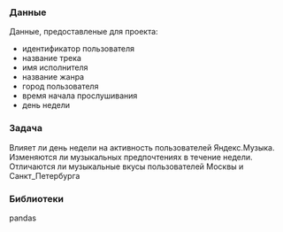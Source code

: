 

### Данные
Данные, предоставленые для проекта:
- идентификатор пользователя
- название трека
- имя исполнителя
- название жанра
- город пользователя
- время начала прослушивания
- день недели

### Задача
Влияет ли день недели на активность пользователей Яндекс.Музыка. Изменяются ли музыкальных предпочтениях в течение недели. Отличаются ли музыкальные вкусы пользователей Москвы и Санкт_Петербурга
### Библиотеки
pandas





